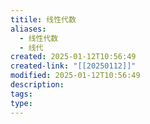 ```yaml
---
titile: 线性代数
aliases:
  - 线性代数
  - 线代
created: 2025-01-12T10:56:49
created-link: "[[20250112]]"
modified: 2025-01-12T10:56:49
description: 
tags: 
type:
---
```

